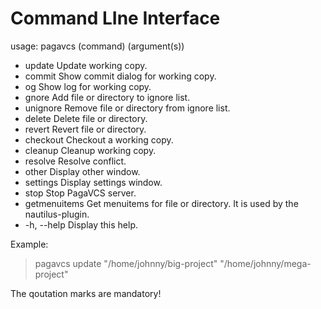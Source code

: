 # Command LIne Interface #

usage: pagavcs (command) (argument(s))
  * update        Update working copy.
  * commit        Show commit dialog for working copy.
  * og           Show log for working copy.
  * gnore        Add file or directory to ignore list.
  * unignore      Remove file or directory from ignore list.
  * delete        Delete file or directory.
  * revert        Revert file or directory.
  * checkout      Checkout a working copy.
  * cleanup       Cleanup working copy.
  * resolve       Resolve conflict.
  * other         Display other window.
  * settings      Display settings window.
  * stop          Stop PagaVCS server.
  * getmenuitems  Get menuitems for file or directory. It is used by the nautilus-plugin.
  * -h, --help    Display this help.

Example:
> pagavcs update "/home/johnny/big-project" "/home/johnny/mega-project"

The qoutation marks are mandatory!